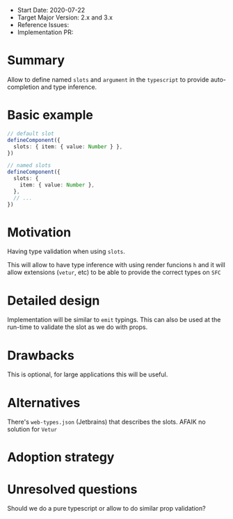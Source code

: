 - Start Date: 2020-07-22
- Target Major Version: 2.x and 3.x
- Reference Issues: 
- Implementation PR:

# Summary

Allow to define named `slots` and `argument` in the `typescript` to provide auto-completion and type inference.

# Basic example

```ts
// default slot
defineComponent({
  slots: { item: { value: Number } },
})

// named slots
defineComponent({
  slots: {
    item: { value: Number },
  },
  // ...
})
```


# Motivation

Having type validation when using `slots`.

This will allow to have type inference with using render funcions `h` and it will allow extensions (`vetur`, etc) to be able to provide the correct types on `SFC`

# Detailed design

Implementation will be similar to `emit` typings. This can also be used at the run-time to validate the slot as we do with props.


# Drawbacks

This is optional, for large applications this will be useful.

# Alternatives

There's `web-types.json` (Jetbrains) that describes the slots. AFAIK no solution for `Vetur`

# Adoption strategy



# Unresolved questions

Should we do a pure typescript or allow to do similar prop validation?